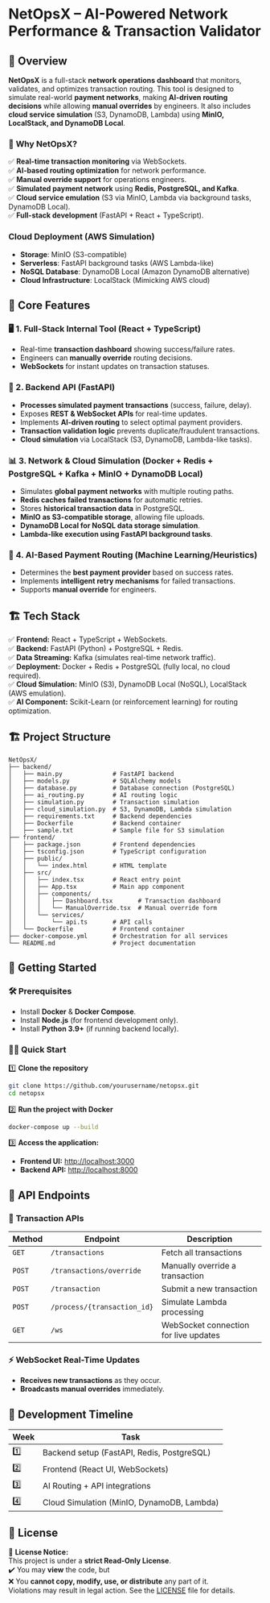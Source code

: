 # NetOpsX – AI-Powered Network Performance & Transaction Validator

## 🚀 Overview
**NetOpsX** is a full-stack **network operations dashboard** that monitors, validates, and optimizes transaction routing. This tool is designed to simulate real-world **payment networks**, making **AI-driven routing decisions** while allowing **manual overrides** by engineers. It also includes **cloud service simulation** (S3, DynamoDB, Lambda) using **MinIO, LocalStack, and DynamoDB Local**.

### 🎯 **Why NetOpsX?**
✅ **Real-time transaction monitoring** via WebSockets.  
✅ **AI-based routing optimization** for network performance.  
✅ **Manual override support** for operations engineers.  
✅ **Simulated payment network** using **Redis, PostgreSQL, and Kafka**.  
✅ **Cloud service emulation** (S3 via MinIO, Lambda via background tasks, DynamoDB Local).  
✅ **Full-stack development** (FastAPI + React + TypeScript).  

### Cloud Deployment (AWS Simulation)
- **Storage**: MinIO (S3-compatible)
- **Serverless**: FastAPI background tasks (AWS Lambda-like)
- **NoSQL Database**: DynamoDB Local (Amazon DynamoDB alternative)
- **Cloud Infrastructure**: LocalStack (Mimicking AWS cloud)

## 📌 **Core Features**
### 🖥️ 1. Full-Stack Internal Tool (**React + TypeScript**)
- Real-time **transaction dashboard** showing success/failure rates.
- Engineers can **manually override** routing decisions.
- **WebSockets** for instant updates on transaction statuses.

### 🔗 2. Backend API (**FastAPI**)
- **Processes simulated payment transactions** (success, failure, delay).
- Exposes **REST & WebSocket APIs** for real-time updates.
- Implements **AI-driven routing** to select optimal payment providers.
- **Transaction validation logic** prevents duplicate/fraudulent transactions.
- **Cloud simulation** via LocalStack (S3, DynamoDB, Lambda-like tasks).

### 📊 3. Network & Cloud Simulation (**Docker + Redis + PostgreSQL + Kafka + MinIO + DynamoDB Local**)
- Simulates **global payment networks** with multiple routing paths.
- **Redis caches failed transactions** for automatic retries.
- Stores **historical transaction data** in PostgreSQL.
- **MinIO as S3-compatible storage**, allowing file uploads.
- **DynamoDB Local for NoSQL data storage simulation**.
- **Lambda-like execution using FastAPI background tasks**.

### 🤖 4. AI-Based Payment Routing (**Machine Learning/Heuristics**)
- Determines the **best payment provider** based on success rates.
- Implements **intelligent retry mechanisms** for failed transactions.
- Supports **manual override** for engineers.

## 🏗 **Tech Stack**
✅ **Frontend:** React + TypeScript + WebSockets.  
✅ **Backend:** FastAPI (Python) + PostgreSQL + Redis.  
✅ **Data Streaming:** Kafka (simulates real-time network traffic).  
✅ **Deployment:** Docker + Redis + PostgreSQL (fully local, no cloud required).  
✅ **Cloud Simulation:** MinIO (S3), DynamoDB Local (NoSQL), LocalStack (AWS emulation).  
✅ **AI Component:** Scikit-Learn (or reinforcement learning) for routing optimization.  

## 🏗 **Project Structure**
```
NetOpsX/
├── backend/
│   ├── main.py              # FastAPI backend
│   ├── models.py            # SQLAlchemy models
│   ├── database.py          # Database connection (PostgreSQL)
│   ├── ai_routing.py        # AI routing logic
│   ├── simulation.py        # Transaction simulation
│   ├── cloud_simulation.py  # S3, DynamoDB, Lambda simulation
│   ├── requirements.txt     # Backend dependencies
│   ├── Dockerfile           # Backend container
│   ├── sample.txt           # Sample file for S3 simulation
├── frontend/
│   ├── package.json         # Frontend dependencies
│   ├── tsconfig.json        # TypeScript configuration
│   ├── public/
│   │   └── index.html       # HTML template
│   ├── src/
│   │   ├── index.tsx        # React entry point
│   │   ├── App.tsx          # Main app component
│   │   ├── components/
│   │   │   ├── Dashboard.tsx       # Transaction dashboard
│   │   │   └── ManualOverride.tsx  # Manual override form
│   │   └── services/
│   │       └── api.ts       # API calls
│   └── Dockerfile           # Frontend container
├── docker-compose.yml       # Orchestration for all services
└── README.md                # Project documentation
```

## 🚀 **Getting Started**
### 🛠 Prerequisites
- Install **Docker** & **Docker Compose**.
- Install **Node.js** (for frontend development only).
- Install **Python 3.9+** (if running backend locally).

### 🏃‍♂️ Quick Start
1️⃣ **Clone the repository**
```bash
git clone https://github.com/yourusername/netopsx.git
cd netopsx
```
2️⃣ **Run the project with Docker**
```bash
docker-compose up --build
```
3️⃣ **Access the application:**
- **Frontend UI:** [http://localhost:3000](http://localhost:3000)  
- **Backend API:** [http://localhost:8000](http://localhost:8000)  

## 🔌 **API Endpoints**
### 🔄 **Transaction APIs**
| Method | Endpoint | Description |
|--------|-------------|-----------------------------|
| `GET` | `/transactions` | Fetch all transactions |
| `POST` | `/transactions/override` | Manually override a transaction |
| `POST` | `/transaction` | Submit a new transaction |
| `POST` | `/process/{transaction_id}` | Simulate Lambda processing |
| `GET` | `/ws` | WebSocket connection for live updates |

### ⚡ **WebSocket Real-Time Updates**
- **Receives new transactions** as they occur.
- **Broadcasts manual overrides** immediately.

## 📅 **Development Timeline**
| Week | Task |
|------|-------------------------------|
| 1️⃣  | Backend setup (FastAPI, Redis, PostgreSQL) |
| 2️⃣  | Frontend (React UI, WebSockets) |
| 3️⃣  | AI Routing + API integrations |
| 4️⃣  | Cloud Simulation (MinIO, DynamoDB, Lambda) |



## **📜 License**

🚨 **License Notice:**  
This project is under a **strict Read-Only License**.  
✔️ You may **view** the code, but  
❌ You **cannot copy, modify, use, or distribute** any part of it.  
Violations may result in legal action. See the [LICENSE](LICENSE) file for details.

